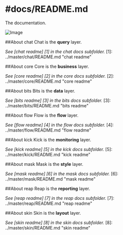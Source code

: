 #docs/README.md
==============

The documentation.

![Image](../master/images/system_overview.png?raw=true)

##About chat
Chat is the **query** layer.

*See [chat readme] [1] in the chat docs subfolder.*
[1]: ../master/chat/README.md "chat readme"

##About core
Core is the **business** layer.

*See [core readme] [2] in the core docs subfolder.*
[2]: ../master/core/README.md "core readme"

##About bits
Bits is the **data** layer.

*See [bits readme] [3] in the bits docs subfolder.*
[3]: ../master/bits/README.md "bits readme"

##About flow
Flow is the **flow** layer.

*See [flow readme] [4] in the flow docs subfolder.*
[4]: ../master/flow/README.md "flow readme"

##About kick
Kick is the **monitoring** layer. 

*See [kick readme] [5] in the kick docs subfolder.*
[5]: ../master/kick/README.md "kick readme"

##About mask
Mask is the **style** layer. 

*See [mask readme] [6] in the mask docs subfolder.*
[6]: ../master/mask/README.md "mask readme"

##About reap
Reap is the **reporting** layer. 

*See [reap readme] [7] in the reap docs subfolder.*
[7]: ../master/reap/README.md "reap readme"

##About skin
Skin is the **layout** layer.

*See [skin readme] [8] in the skin docs subfolder.*
[8]: ../master/skin/README.md "skin readme"